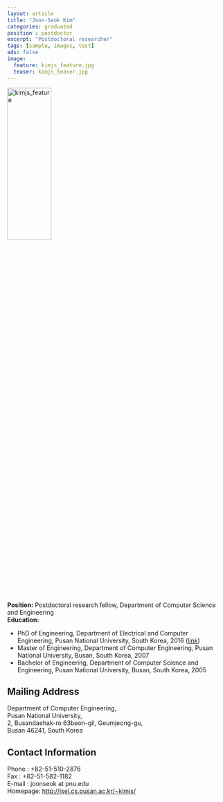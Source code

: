 ```yaml
---
layout: article
title: "Joon-Seok Kim"
categories: graduated
position : postdoctor
excerpt: "Postdoctoral researcher"
tags: [sample, images, test]
ads: false
image:
  feature: kimjs_feature.jpg
  teaser: kimjs_teaser.jpg
---
```


<div><img style="width: 45%; height: 30%" src="{{ site.baseurl }}/images/{{ page.image.feature }}" alt="kimjs_feature" ></div>

**Position:** Postdoctoral research fellow, Department of Computer Science and Engineering <br/>
**Education:**

* PhD of Engineering, Department of Electrical and Computer Engineering, Pusan National University, South Korea, 2016 (<a href="http://joon-seok.github.io/Thesis/">link</a>)
* Master of Engineering, Department of Computer Engineering, Pusan National University, Busan, South Korea, 2007
* Bachelor of Engineering, Department of Computer Science and Engineering, Pusan National University, Busan, South Korea, 2005

## Mailing Address

Department of Computer Engineering,<br>
Pusan National University,<br>
2, Busandaehak-ro 63beon-gil, Geumjeong-gu,<br>
Busan 46241, South Korea

## Contact Information
Phone : +82-51-510-2876 <br>
Fax : +82-51-582-1182 <br>
E-mail : joonseok at pnu.edu <br>
Homepage: <a href="http://isel.cs.pusan.ac.kr/~kimjs/">http://isel.cs.pusan.ac.kr/~kimjs/</a>
